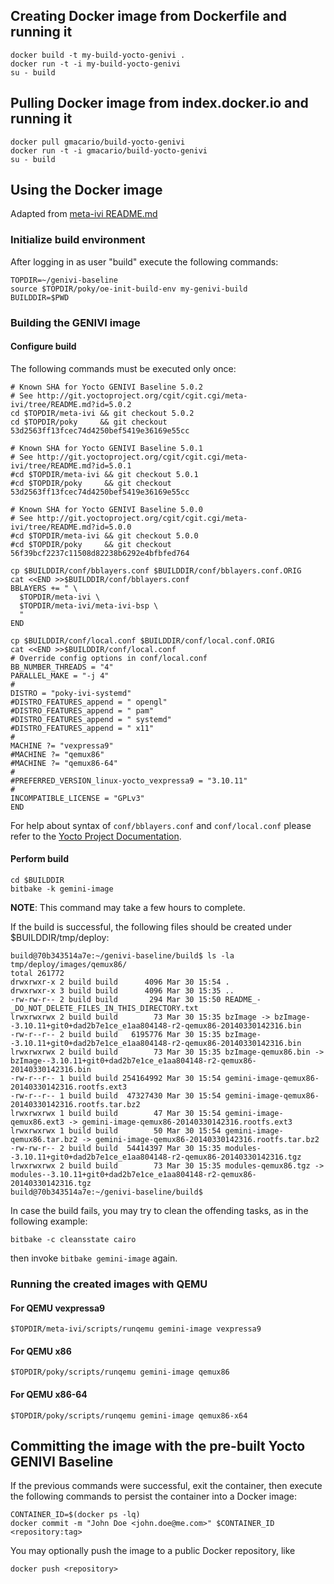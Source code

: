 ## Creating Docker image from Dockerfile and running it

    docker build -t my-build-yocto-genivi .
    docker run -t -i my-build-yocto-genivi
    su - build

## Pulling Docker image from index.docker.io and running it

    docker pull gmacario/build-yocto-genivi
    docker run -t -i gmacario/build-yocto-genivi
    su - build

## Using the Docker image

Adapted from [meta-ivi README.md](http://git.yoctoproject.org/cgit/cgit.cgi/meta-ivi/tree/README.md)

### Initialize build environment

After logging in as user "build" execute the following commands:

    TOPDIR=~/genivi-baseline
    source $TOPDIR/poky/oe-init-build-env my-genivi-build
    BUILDDIR=$PWD

### Building the GENIVI image

#### Configure build

The following commands must be executed only once:

    # Known SHA for Yocto GENIVI Baseline 5.0.2
    # See http://git.yoctoproject.org/cgit/cgit.cgi/meta-ivi/tree/README.md?id=5.0.2
    cd $TOPDIR/meta-ivi && git checkout 5.0.2
    cd $TOPDIR/poky     && git checkout 53d2563ff13fcec74d4250bef5419e36169e55cc
    
    # Known SHA for Yocto GENIVI Baseline 5.0.1
    # See http://git.yoctoproject.org/cgit/cgit.cgi/meta-ivi/tree/README.md?id=5.0.1
    #cd $TOPDIR/meta-ivi && git checkout 5.0.1
    #cd $TOPDIR/poky     && git checkout 53d2563ff13fcec74d4250bef5419e36169e55cc
    
    # Known SHA for Yocto GENIVI Baseline 5.0.0
    # See http://git.yoctoproject.org/cgit/cgit.cgi/meta-ivi/tree/README.md?id=5.0.0
    #cd $TOPDIR/meta-ivi && git checkout 5.0.0
    #cd $TOPDIR/poky     && git checkout 56f39bcf2237c11508d82238b6292e4bfbfed764
    
    cp $BUILDDIR/conf/bblayers.conf $BUILDDIR/conf/bblayers.conf.ORIG
    cat <<END >>$BUILDDIR/conf/bblayers.conf
    BBLAYERS += " \
      $TOPDIR/meta-ivi \
      $TOPDIR/meta-ivi/meta-ivi-bsp \
      "
    END
    
    cp $BUILDDIR/conf/local.conf $BUILDDIR/conf/local.conf.ORIG
    cat <<END >>$BUILDDIR/conf/local.conf
    # Override config options in conf/local.conf
    BB_NUMBER_THREADS = "4"
    PARALLEL_MAKE = "-j 4"
    #
    DISTRO = "poky-ivi-systemd"
    #DISTRO_FEATURES_append = " opengl"
    #DISTRO_FEATURES_append = " pam"
    #DISTRO_FEATURES_append = " systemd"
    #DISTRO_FEATURES_append = " x11"
    #
    MACHINE ?= "vexpressa9"
    #MACHINE ?= "qemux86"
    #MACHINE ?= "qemux86-64"
    #
    #PREFERRED_VERSION_linux-yocto_vexpressa9 = "3.10.11"
    #
    INCOMPATIBLE_LICENSE = "GPLv3"
    END

For help about syntax of `conf/bblayers.conf` and `conf/local.conf` please refer to the [Yocto Project Documentation](http://www.yoctoproject.org/docs/current/mega-manual/mega-manual.html).

#### Perform build

    cd $BUILDDIR
    bitbake -k gemini-image

**NOTE**: This command may take a few hours to complete.

If the build is successful, the following files should be created under $BUILDDIR/tmp/deploy:

    build@70b343514a7e:~/genivi-baseline/build$ ls -la tmp/deploy/images/qemux86/
    total 261772
    drwxrwxr-x 2 build build      4096 Mar 30 15:54 .
    drwxrwxr-x 3 build build      4096 Mar 30 15:35 ..
    -rw-rw-r-- 2 build build       294 Mar 30 15:50 README_-_DO_NOT_DELETE_FILES_IN_THIS_DIRECTORY.txt
    lrwxrwxrwx 2 build build        73 Mar 30 15:35 bzImage -> bzImage--3.10.11+git0+dad2b7e1ce_e1aa804148-r2-qemux86-20140330142316.bin
    -rw-r--r-- 2 build build   6195776 Mar 30 15:35 bzImage--3.10.11+git0+dad2b7e1ce_e1aa804148-r2-qemux86-20140330142316.bin
    lrwxrwxrwx 2 build build        73 Mar 30 15:35 bzImage-qemux86.bin -> bzImage--3.10.11+git0+dad2b7e1ce_e1aa804148-r2-qemux86-20140330142316.bin
    -rw-r--r-- 1 build build 254164992 Mar 30 15:54 gemini-image-qemux86-20140330142316.rootfs.ext3
    -rw-r--r-- 1 build build  47327430 Mar 30 15:54 gemini-image-qemux86-20140330142316.rootfs.tar.bz2
    lrwxrwxrwx 1 build build        47 Mar 30 15:54 gemini-image-qemux86.ext3 -> gemini-image-qemux86-20140330142316.rootfs.ext3
    lrwxrwxrwx 1 build build        50 Mar 30 15:54 gemini-image-qemux86.tar.bz2 -> gemini-image-qemux86-20140330142316.rootfs.tar.bz2
    -rw-rw-r-- 2 build build  54414397 Mar 30 15:35 modules--3.10.11+git0+dad2b7e1ce_e1aa804148-r2-qemux86-20140330142316.tgz
    lrwxrwxrwx 2 build build        73 Mar 30 15:35 modules-qemux86.tgz -> modules--3.10.11+git0+dad2b7e1ce_e1aa804148-r2-qemux86-20140330142316.tgz
    build@70b343514a7e:~/genivi-baseline/build$

In case the build fails, you may try to clean the offending tasks, as in the following example:

    bitbake -c cleansstate cairo
    
then invoke `bitbake gemini-image` again.

### Running the created images with QEMU

#### For QEMU vexpressa9

    $TOPDIR/meta-ivi/scripts/runqemu gemini-image vexpressa9

#### For QEMU x86

    $TOPDIR/poky/scripts/runqemu gemini-image qemux86

#### For QEMU x86-64

    $TOPDIR/poky/scripts/runqemu gemini-image qemux86-x64
    
## Committing the image with the pre-built Yocto GENIVI Baseline

If the previous commands were successful, exit the container, then execute the following commands to persist the container into a Docker image:

    CONTAINER_ID=$(docker ps -lq)
    docker commit -m "John Doe <john.doe@me.com>" $CONTAINER_ID <repository:tag>

You may optionally push the image to a public Docker repository, like

    docker push <repository>
